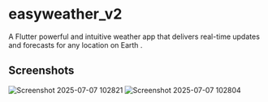 # easyweather_v2

A Flutter powerful and intuitive weather app that delivers real-time updates and forecasts for any location on Earth .

## Screenshots

![Screenshot 2025-07-07 102821](https://github.com/user-attachments/assets/568019a3-0ba8-4d4e-934c-eefdbb8b6d03)
![Screenshot 2025-07-07 102804](https://github.com/user-attachments/assets/3f3bd0d5-65af-4057-8df7-e23f847df133)
